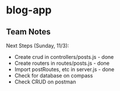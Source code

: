 # blog-app

## Team Notes

Next Steps (Sunday, 11/3):

- Create crud in controllers/posts.js - done
- Create routers in routes/posts.js - done
- Import postRoutes, etc in server.js - done
- Check for database on compass
- Check CRUD on postman
